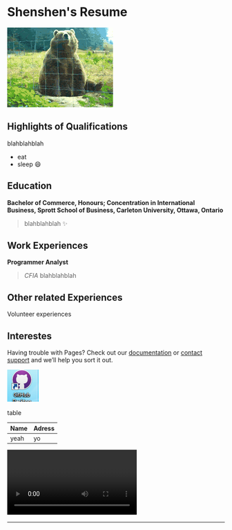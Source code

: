 # Shenshen's Resume
![hello](hello.gif)

## Highlights of Qualifications
blahblahblah
- eat
- sleep
:smile:

## Education
**Bachelor of Commerce, Honours; Concentration in International Business, Sprott School of Business, Carleton University, Ottawa, Ontario**
> blahblahblah
:sparkles: 

## Work Experiences
**Programmer Analyst**
> *CFIA*
> blahblahblah

## Other related Experiences
Volunteer experiences
## Interestes

Having trouble with Pages? Check out our [documentation](https://help.github.com/categories/github-pages-basics/) or [contact support](https://github.com/contact) and we’ll help you sort it out.


![pictures](samplepicture.PNG)


table

|Name         | Adress|
|-------------|-------|
|yeah         |  yo   |

![video](woods.MOV)

---
